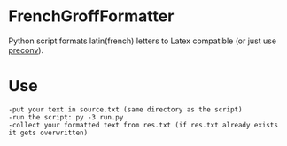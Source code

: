 # FrenchGroffFormatter
Python script formats latin(french) letters to Latex compatible (or just use [preconv](https://man7.org/linux/man-pages/man1/preconv.1.html)).

# Use
    -put your text in source.txt (same directory as the script)
    -run the script: py -3 run.py
    -collect your formatted text from res.txt (if res.txt already exists it gets overwritten)
